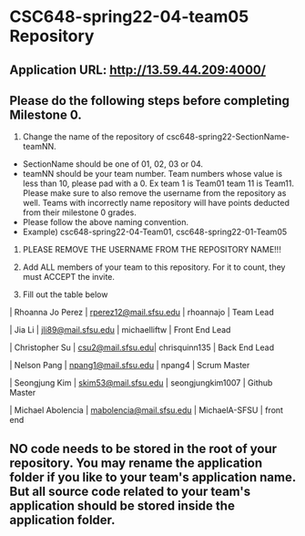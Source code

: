 # CSC648-spring22-04-team05 Repository

## Application URL: http://13.59.44.209:4000/


## Please do the following steps before completing Milestone 0.
1. Change the name of the repository of csc648-spring22-SectionName-teamNN. 
 - SectionName should be one of 01, 02, 03 or 04. 
 - teamNN should be your team number. Team numbers whose value is less than 10, please pad with a 0. Ex team 1 is Team01 team 11 is Team11. Please make sure to also remove the username from the repository as well. Teams with incorrectly name repository will have points deducted from their milestone 0 grades.
 - Please follow the above naming convention.
 - Example) csc648-spring22-04-Team01,   csc648-spring22-01-Team05

1. PLEASE REMOVE THE USERNAME FROM THE REPOSITORY NAME!!!

2. Add ALL members of your team to this repository. For it to count, they must ACCEPT the invite.

3. Fill out the table below



| Rhoanna Jo Perez | rperez12@mail.sfsu.edu | rhoannajo | Team Lead

| Jia Li | jli89@mail.sfsu.edu | michaelliftw | Front End Lead 

| Christopher Su | csu2@mail.sfsu.edu| chrisquinn135 | Back End Lead 

| Nelson Pang | npang1@mail.sfsu.edu | npang4 | Scrum Master 

| Seongjung Kim | skim53@mail.sfsu.edu | seongjungkim1007 | Github Master 

| Michael Abolencia | mabolencia@mail.sfsu.edu | MichaelA-SFSU | front end





## NO code needs to be stored in the root of your repository. You may rename the application folder if you like to your team's application name. But all source code related to your team's application should be stored inside the application folder.
